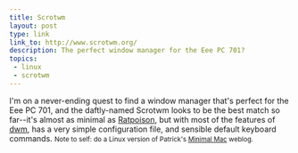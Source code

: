 ```yaml
---
title: Scrotwm
layout: post
type: link
link_to: http://www.scrotwm.org/
description: The perfect window manager for the Eee PC 701?
topics:
 - linux
 - scrotwm
---
```

I'm on a never-ending quest to find a window manager that's perfect for the Eee PC 701, and the daftly-named Scrotwm looks to be the best match so far--it's almost as minimal as [Ratpoison](http://www.nongnu.org/ratpoison/ "Ratpoison window manager"), but with most of the features of [dwm](http://dwm.suckless.org/ "dwm"), has a very simple configuration file, and sensible default keyboard commands. <small>Note to self: do a Linux version of Patrick's [Minimal Mac](http://minimalmac.com/) weblog.</small>